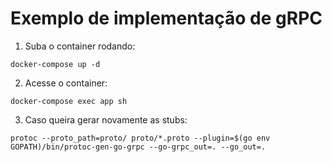 # Exemplo de implementação de gRPC

1. Suba o container rodando:
```
docker-compose up -d
```

2. Acesse o container:
```
docker-compose exec app sh
```

3. Caso queira gerar novamente as stubs:
```
protoc --proto_path=proto/ proto/*.proto --plugin=$(go env GOPATH)/bin/protoc-gen-go-grpc --go-grpc_out=. --go_out=.